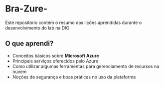 # Bra-Zure-
Este repositório contém o resumo das lições aprendidas durante o desenvolvimento do lab na DIO

## O que aprendi?  
- Conceitos básicos sobre **Microsoft Azure**  
- Principais serviços oferecidos pelo Azure  
- Como utilizar algumas ferramentas para gerenciamento de recursos na nuvem  
- Noções de segurança e boas práticas no uso da plataforma
